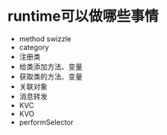 # runtime可以做哪些事情

* method swizzle
* category
* 注册类
* 给类添加方法、变量
* 获取类的方法、变量
* 关联对象
* 消息转发
* KVC
* KVO
* performSelector



